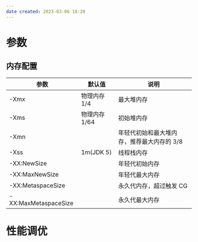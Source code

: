 ```yaml
---
date created: 2023-03-06 18:20
---
```


# 参数

## 内存配置

| 参数                 | 默认值        | 说明                                       |
| -------------------- | ------------- | ------------------------------------------ |
| -Xmx                 | 物理内存 1/4  | 最大堆内存                                 |
| -Xms                 | 物理内存 1/64 | 初始堆内存                                 |
| -Xmn                 |               | 年轻代初始和最大堆内存，推荐最大内存的 3/8 |
| -Xss                 | 1m(JDK 5)     | 线程栈内存                                 |
| -XX:NewSize          |               | 年轻代初始内存                             |
| -XX:MaxNewSize       |               | 年轻代最大内存                             |
| -XX:MetaspaceSize    |               | 永久代内存，超过触发 CG                    |
| -XX:MaxMetaspaceSize |               | 永久代最大内存                             |

# 性能调优
